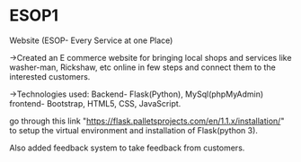 # ESOP1

Website (ESOP- Every Service at one Place) 

->Created an E commerce website for bringing local shops and services like washer-man, Rickshaw, etc online in few steps and connect them to the interested customers.

->Technologies used: 
        Backend- Flask(Python), MySql(phpMyAdmin) 
        frontend- Bootstrap, HTML5, CSS, JavaScript. 
        
 go through this link "https://flask.palletsprojects.com/en/1.1.x/installation/" to setup the virtual environment and installation of Flask(python 3).
 
Also added feedback system to take feedback from customers. 
